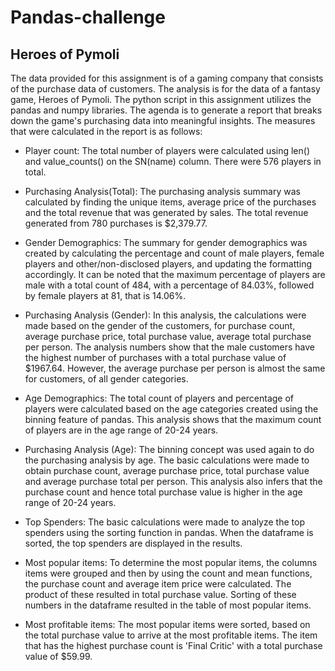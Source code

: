 # Pandas-challenge

##   Heroes of Pymoli
The data provided for this assignment is of a gaming company that consists of the purchase data of customers. The analysis is for the data of a fantasy game, Heroes of Pymoli. The python script in this assignment utilizes the pandas and numpy libraries. The agenda is to generate a report that breaks down the game's purchasing data into meaningful insights. The measures that were calculated in the report is as follows:
	
* Player count: The total number of players were calculated using len() and value_counts() on the SN(name) column. There were 576 players in total.
	
* Purchasing Analysis(Total): The purchasing analysis summary was calculated by finding the unique items, average price of the purchases and the total revenue that was generated by sales. The total revenue generated from 780 purchases is $2,379.77.
	
* Gender Demographics: The summary for gender demographics was created by calculating the percentage and count of male players, female players and other/non-disclosed players, and updating the formatting accordingly. It can be noted that the maximum percentage of players are male with a total count of 484, with a percentage of 84.03%, followed by female players at 81, that is 14.06%. 
	
* Purchasing Analysis (Gender): In this analysis, the calculations were made based on the gender of the customers, for purchase count, average purchase price, total purchase value, average total purchase per person. The analysis numbers show that the male customers have the highest number of purchases with a total purchase value of $1967.64. However, the average purchase per person is almost the same for customers, of all gender categories.

* Age Demographics: The total count of players and percentage of players were calculated based on the age categories created using the binning feature of pandas. This analysis shows that the maximum count of players are in the age range of 20-24 years.

* Purchasing Analysis (Age):  The binning concept was used again to do the purchasing analysis by age. The basic calculations were made to obtain purchase count, average purchase price, total purchase value and average purchase total per person. This analysis also infers that the purchase count and hence total purchase value is higher in the age range of 20-24 years.

* Top Spenders: The basic calculations were made to analyze the top spenders using the sorting function in pandas. When the dataframe is sorted, the top spenders are displayed in the results. 

* Most popular items: To determine the most popular items, the columns items were grouped and then by using the count and mean functions, the purchase count and average item price were calculated. The product of these resulted in total purchase value. Sorting of these numbers in the dataframe resulted in the table of most popular items. 

* Most profitable items: The most popular items were sorted, based on the total purchase value to arrive at the most profitable items. The item that has the highest purchase count is 'Final Critic' with a total purchase value of $59.99.
 